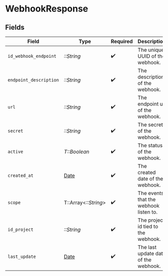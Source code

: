 # WebhookResponse


## Fields

| Field                                                                | Type                                                                 | Required                                                             | Description                                                          |
| -------------------------------------------------------------------- | -------------------------------------------------------------------- | -------------------------------------------------------------------- | -------------------------------------------------------------------- |
| `id_webhook_endpoint`                                                | *::String*                                                           | :heavy_check_mark:                                                   | The unique UUID of the webhook.                                      |
| `endpoint_description`                                               | *::String*                                                           | :heavy_check_mark:                                                   | The description of the webhook.                                      |
| `url`                                                                | *::String*                                                           | :heavy_check_mark:                                                   | The endpoint url of the webhook.                                     |
| `secret`                                                             | *::String*                                                           | :heavy_check_mark:                                                   | The secret of the webhook.                                           |
| `active`                                                             | *T::Boolean*                                                         | :heavy_check_mark:                                                   | The status of the webhook.                                           |
| `created_at`                                                         | [Date](https://ruby-doc.org/stdlib-2.6.1/libdoc/date/rdoc/Date.html) | :heavy_check_mark:                                                   | The created date  of the webhook.                                    |
| `scope`                                                              | T::Array<*::String*>                                                 | :heavy_check_mark:                                                   | The events that the webhook listen to.                               |
| `id_project`                                                         | *::String*                                                           | :heavy_check_mark:                                                   | The project id tied to the webhook.                                  |
| `last_update`                                                        | [Date](https://ruby-doc.org/stdlib-2.6.1/libdoc/date/rdoc/Date.html) | :heavy_check_mark:                                                   | The last update date of the webhook.                                 |